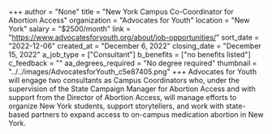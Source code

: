 +++
author = "None"
title = "New York Campus Co-Coordinator for Abortion Access"
organization = "Advocates for Youth"
location = "New York"
salary = "$2500/month"
link = "https://www.advocatesforyouth.org/about/job-opportunities/"
sort_date = "2022-12-06"
created_at = "December 6, 2022"
closing_date = "December 15, 2022"
a_job_type = ["Consultant"]
b_benefits = ["no benefits listed"]
c_feedback = ""
aa_degrees_required = "No degree required"
thumbnail = "../../images/AdvocatesforYouth_c5e87405.png"
+++
Advocates for Youth will engage two consultants as Campus Coordinators who, under the supervision of the State Campaign Manager for Abortion Access and with support from the Director of Abortion Access, will manage efforts to organize New York students, support storytellers, and work with state-based partners to expand access to on-campus medication abortion in New York. 